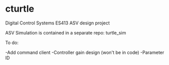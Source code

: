 # cturtle
Digital Control Systems  ES413 ASV design project

ASV Simulation is contained in a separate repo: turtle_sim

To do:

-Add command client
-Controller gain design (won't be in code)
-Parameter ID
